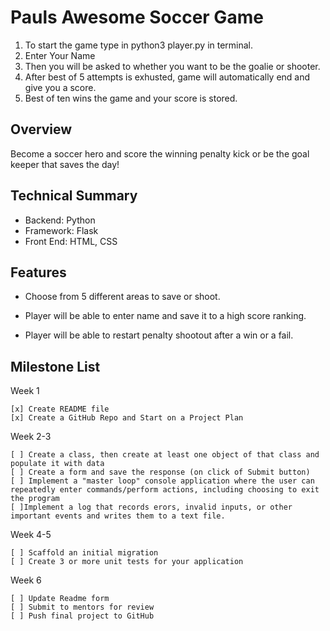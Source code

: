 # Pauls Awesome Soccer Game 

1. To start the game type in python3 player.py in terminal.
2. Enter Your Name 
2. Then you will be asked to whether you want to be the goalie or shooter. 
3. After best of 5 attempts is exhusted, game will automatically end and give you a score.
4. Best of ten wins the game and your score is stored. 

## Overview
Become a soccer hero and score the winning penalty kick or be the goal keeper that saves the day!

## Technical Summary

* Backend: Python
* Framework: Flask
* Front End: HTML, CSS

## Features

* Choose from 5 different areas to save or shoot.

* Player will be able to enter name and save it to a high score ranking.

* Player will be able to restart penalty shootout after a win or a fail. 

## Milestone List

Week 1

    [x] Create README file
    [x] Create a GitHub Repo and Start on a Project Plan

Week 2-3

    [ ] Create a class, then create at least one object of that class and populate it with data
    [ ] Create a form and save the response (on click of Submit button)
    [ ] Implement a "master loop" console application where the user can repeatedly enter commands/perform actions, including choosing to exit the program
    [ ]Implement a log that records erors, invalid inputs, or other important events and writes them to a text file. 

    
Week 4-5

    [ ] Scaffold an initial migration
    [ ] Create 3 or more unit tests for your application
  
Week 6

    [ ] Update Readme form
    [ ] Submit to mentors for review 
    [ ] Push final project to GitHub




